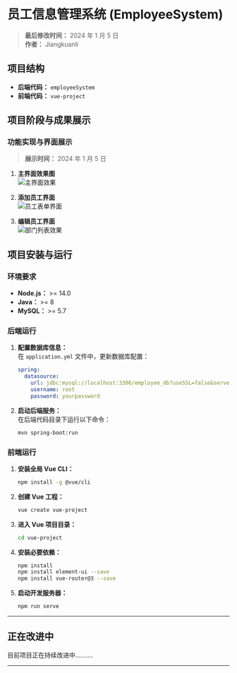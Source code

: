 

# **员工信息管理系统 (EmployeeSystem)**  

> **最后修改时间：** 2024 年 1 月 5 日  
> **作者：**  Jiangkuanli


## **项目结构**  
- **后端代码：** `employeeSystem`  
- **前端代码：** `vue-project`  



## **项目阶段与成果展示**  

### **功能实现与界面展示**  
> **展示时间：** 2024 年 1 月 5 日  

1. **主界面效果图**  
   ![主界面效果](https://github.com/user-attachments/assets/52b859c7-d532-4a30-a499-45185b78d147)  

2. **添加员工界面**  
   ![员工表单界面](https://github.com/user-attachments/assets/c957142a-f826-4835-afc7-8c2b784a8c54)  

3. **编辑员工界面**  
   ![部门列表效果](https://github.com/user-attachments/assets/78936e80-6a22-45ee-81dd-fac5df37bc39)  



## **项目安装与运行**  

### **环境要求**  
- **Node.js：** >= 14.0  
- **Java：** >= 8  
- **MySQL：** >= 5.7  



### **后端运行**  

1. **配置数据库信息：**  
   在 `application.yml` 文件中，更新数据库配置：  
   ```yaml
   spring:
     datasource:
       url: jdbc:mysql://localhost:3306/employee_db?useSSL=false&serverTimezone=UTC
       username: root
       password: yourpassword
   ```

2. **启动后端服务：**  
   在后端代码目录下运行以下命令：  
   ```bash
   mvn spring-boot:run
   ```



### **前端运行**  

1. **安装全局 Vue CLI：**  
   ```bash
   npm install -g @vue/cli
   ```

2. **创建 Vue 工程：**  
   ```bash
   vue create vue-project
   ```

3. **进入 Vue 项目目录：**  
   ```bash
   cd vue-project
   ```

4. **安装必要依赖：**  
   ```bash
   npm install
   npm install element-ui --save
   npm install vue-router@3 --save
   ```

5. **启动开发服务器：**  
   ```bash
   npm run serve
   ```

---

## **正在改进中**  
目前项目正在持续改进中..........  

---
